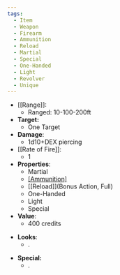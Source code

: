 ```yaml
---
tags:
  - Item
  - Weapon
  - Firearm
  - Ammunition
  - Reload
  - Martial
  - Special
  - One-Handed
  - Light
  - Revolver
  - Unique
---
```

- [[Range]]:
	- Ranged: 10-100-200ft
- **Target:**
	- One Target
- **Damage**:
	- 1d10+DEX piercing
- [[Rate of Fire]]:
	- 1
- **Properties**:
	- Martial
	* [[Ammunition]](6)
	* [[Reload]](Bonus Action, Full)
	* One-Handed
	* Light
	* Special
- **Value**:
	- 400 credits
* **Looks**:
	* .
- **Special:**
	- .